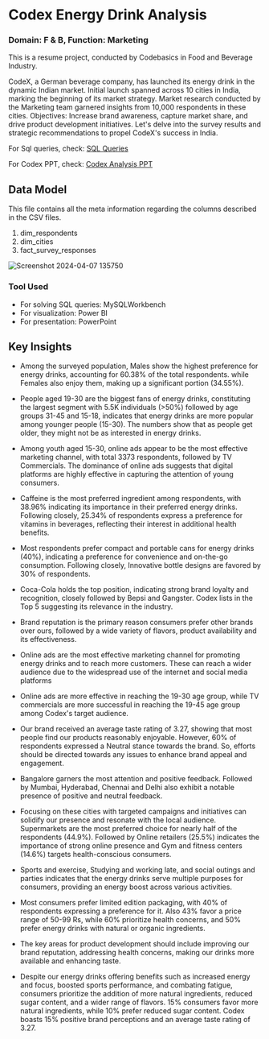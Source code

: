 # Codex Energy Drink Analysis 
### Domain: F & B,    Function: Marketing 

This is a resume project, conducted by Codebasics in Food and Beverage Industry.

CodeX, a German beverage company, has launched its energy drink in the dynamic Indian market.
Initial launch spanned across 10 cities in India, marking the beginning of its market strategy.
Market research conducted by the Marketing team garnered insights from 10,000 respondents in these cities.
Objectives: Increase brand awareness, capture market share, and drive product development initiatives.
Let's delve into the survey results and strategic recommendations to propel CodeX's success in India.

For Sql queries, check: [SQL Queries](https://github.com/SameeraKota/Codex-Energy-Drink-Analysis/blob/main/SQL%20Queries)

For Codex PPT, check: [Codex Analysis PPT](https://github.com/SameeraKota/Codex-Energy-Drink-Analysis/blob/main/Codex%20Analysis.pdf)


## Data Model
This file contains all the meta information regarding the columns described in the CSV files.
1. dim_respondents
2. dim_cities
3. fact_survey_responses

![Screenshot 2024-04-07 135750](https://github.com/SameeraKota/Codex-Energy-Drink-Analysis/assets/151723407/0e05df00-365f-43e8-9c72-a2c7494bcc91)

### Tool Used
* For solving SQL queries: MySQLWorkbench
* For visualization: Power BI
* For presentation: PowerPoint


## Key Insights 

* Among the surveyed population, Males show the highest preference for energy drinks, accounting for 60.38% of the total respondents. while Females also enjoy them, making up a significant portion (34.55%).

* People aged 19-30 are the biggest fans of energy drinks, constituting the largest segment with 5.5K individuals (>50%) followed by age groups 31-45 and 15-18, indicates that energy drinks are more popular among younger people (15-30). The numbers show that as people get older, they might not be as interested in energy drinks.

* Among youth aged 15-30, online ads appear to be the most effective marketing channel, with total 3373 respondents, followed by TV Commercials. The dominance of online ads suggests that digital platforms are highly effective in capturing the attention of young consumers.

* Caffeine is the most preferred ingredient among respondents, with 38.96% indicating its importance in their preferred energy drinks. 
Following closely, 25.34% of respondents express a preference for vitamins in beverages, reflecting their interest in additional health benefits.

* Most respondents prefer compact and portable cans for energy drinks (40%), indicating a preference for convenience and on-the-go consumption. Following closely,  Innovative bottle designs are favored by 30% of respondents.

* Coca-Cola holds the top position, indicating strong brand loyalty and recognition, closely followed by Bepsi and Gangster. Codex lists in the Top 5 suggesting its relevance in the industry.

* Brand reputation is the primary reason consumers prefer other brands over ours, followed by a wide variety of flavors, product availability and its effectiveness.

* Online ads are the most effective marketing channel for promoting energy drinks and to reach more customers. These can reach a wider audience due to the widespread use of the internet and social media platforms

* Online ads are more effective in reaching the 19-30 age group, while TV commercials are more successful in reaching the 19-45 age group among Codex's target audience.

* Our brand received an average taste rating of 3.27, showing that most people find our products reasonably enjoyable.  However, 60% of respondents expressed a Neutral stance towards the brand.  So, efforts should be directed towards any issues to enhance brand appeal and engagement.

* Bangalore garners the most attention and positive feedback. Followed by Mumbai, Hyderabad, Chennai and Delhi also exhibit a notable presence of positive and neutral feedback.

* Focusing on these cities with targeted campaigns and initiatives can solidify our presence and resonate with the local audience. Supermarkets are the most preferred choice for nearly half of the respondents (44.9%). Followed by Online retailers (25.5%) indicates the importance of strong online presence and Gym and fitness centers (14.6%) targets health-conscious consumers.

* Sports and exercise, Studying and working late, and social outings and parties indicates that the energy drinks serve multiple purposes for consumers, providing an energy boost across various activities.

* Most consumers prefer limited edition packaging, with 40% of respondents expressing a preference for it. 
Also 43% favor a price range of 50-99 Rs, while 60% prioritize health concerns, and 50% prefer energy drinks with natural or organic ingredients.

* The key areas for product development should include improving our brand reputation, addressing health concerns, making our drinks more available and enhancing taste.

* Despite our energy drinks offering benefits such as increased energy and focus, boosted sports performance, and combating fatigue, consumers prioritize the addition of more natural ingredients, reduced sugar content, and a wider range of flavors. 15% consumers favor more natural ingredients, while 10% prefer reduced sugar content. Codex boasts 15% positive brand perceptions and an average taste rating of 3.27. 

